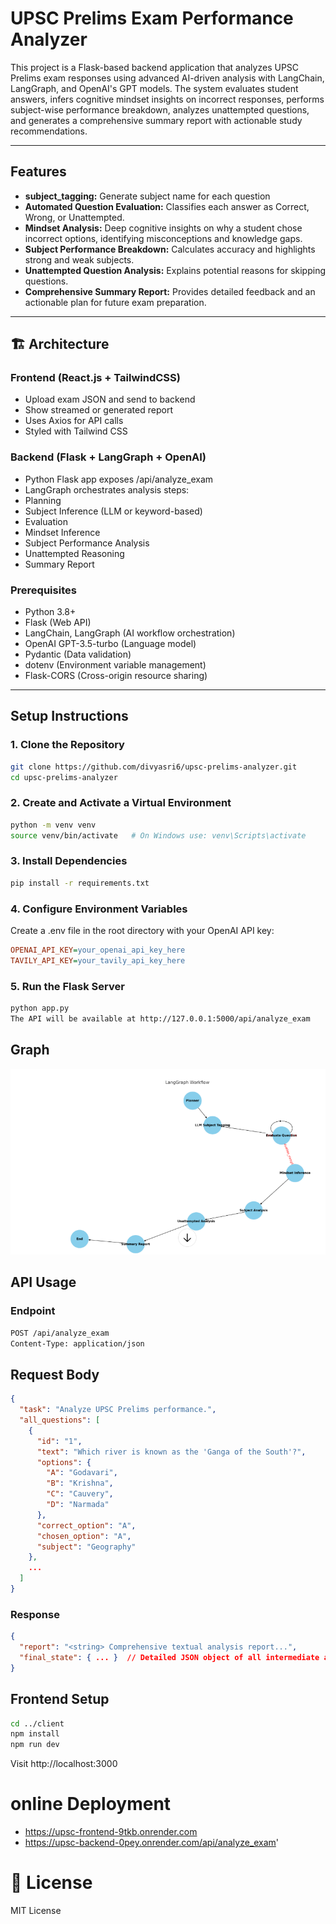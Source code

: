 # UPSC Prelims Exam Performance Analyzer

This project is a Flask-based backend application that analyzes UPSC Prelims exam responses using advanced AI-driven analysis with LangChain, LangGraph, and OpenAI's GPT models. The system evaluates student answers, infers cognitive mindset insights on incorrect responses, performs subject-wise performance breakdown, analyzes unattempted questions, and generates a comprehensive summary report with actionable study recommendations.

---

## Features
- **subject_tagging:** Generate subject name for each question
- **Automated Question Evaluation:** Classifies each answer as Correct, Wrong, or Unattempted.
- **Mindset Analysis:** Deep cognitive insights on why a student chose incorrect options, identifying misconceptions and knowledge gaps.
- **Subject Performance Breakdown:** Calculates accuracy and highlights strong and weak subjects.
- **Unattempted Question Analysis:** Explains potential reasons for skipping questions.
- **Comprehensive Summary Report:** Provides detailed feedback and an actionable plan for future exam preparation.

---
## 🏗️ Architecture
### Frontend (React.js + TailwindCSS)
- Upload exam JSON and send to backend
- Show streamed or generated report
- Uses Axios for API calls
- Styled with Tailwind CSS
### Backend (Flask + LangGraph + OpenAI)
- Python Flask app exposes /api/analyze_exam
- LangGraph orchestrates analysis steps:
- Planning
- Subject Inference (LLM or keyword-based)
- Evaluation
- Mindset Inference
- Subject Performance Analysis
- Unattempted Reasoning
- Summary Report
  
### Prerequisites
- Python 3.8+
- Flask (Web API)
- LangChain, LangGraph (AI workflow orchestration)
- OpenAI GPT-3.5-turbo (Language model)
- Pydantic (Data validation)
- dotenv (Environment variable management)
- Flask-CORS (Cross-origin resource sharing)

---
## Setup Instructions
### 1. Clone the Repository

```bash
git clone https://github.com/divyasri6/upsc-prelims-analyzer.git
cd upsc-prelims-analyzer
```
### 2. Create and Activate a Virtual Environment

```bash
python -m venv venv
source venv/bin/activate   # On Windows use: venv\Scripts\activate
```
### 3. Install Dependencies
```bash
pip install -r requirements.txt
```
### 4. Configure Environment Variables

Create a .env file in the root directory with your OpenAI API key:

```ini
OPENAI_API_KEY=your_openai_api_key_here
TAVILY_API_KEY=your_tavily_api_key_here
```
### 5. Run the Flask Server
```bash
python app.py
The API will be available at http://127.0.0.1:5000/api/analyze_exam
```
## Graph
![LangGraph Workflow](graph_images/LangGraph_workflow.png "Detailed flow of the analysis process")

## API Usage
### Endpoint
```bash
POST /api/analyze_exam
Content-Type: application/json
```
## Request Body
```json
{
  "task": "Analyze UPSC Prelims performance.",
  "all_questions": [
    {
      "id": "1",
      "text": "Which river is known as the 'Ganga of the South'?",
      "options": {
        "A": "Godavari",
        "B": "Krishna",
        "C": "Cauvery",
        "D": "Narmada"
      },
      "correct_option": "A",
      "chosen_option": "A",
      "subject": "Geography"
    },
    ...
  ]
}
```
### Response
```json
{
  "report": "<string> Comprehensive textual analysis report...",
  "final_state": { ... }  // Detailed JSON object of all intermediate analysis states
}
```
## Frontend Setup
```bash
cd ../client
npm install
npm run dev
```
Visit http://localhost:3000
# online Deployment
- https://upsc-frontend-9tkb.onrender.com
- https://upsc-backend-0pey.onrender.com/api/analyze_exam'
# 📝 License
MIT License
